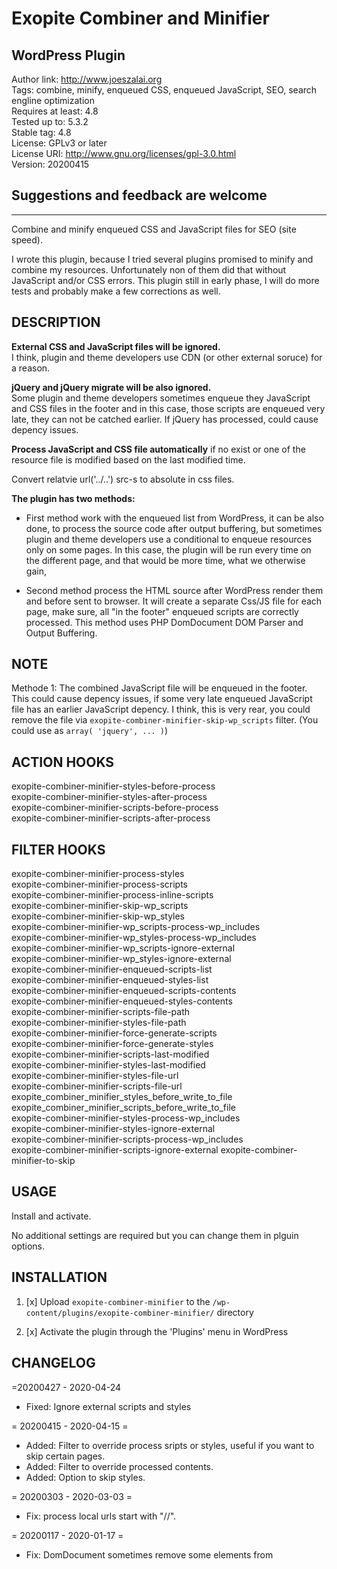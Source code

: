# Exopite Combiner and Minifier
## WordPress Plugin

Author link: http://www.joeszalai.org <br />
Tags: combine, minify, enqueued CSS, enqueued JavaScript, SEO, search engline optimization <br />
Requires at least: 4.8 <br />
Tested up to: 5.3.2 <br />
Stable tag: 4.8 <br />
License: GPLv3 or later <br />
License URI: http://www.gnu.org/licenses/gpl-3.0.html <br />
Version: 20200415

## Suggestions and feedback are welcome

---

Combine and minify enqueued CSS and JavaScript files for SEO (site speed).

I wrote this plugin, because I tried several plugins promised to minify and combine my resources.
Unfortunately non of them did that without JavaScript and/or CSS errors.
This plugin still in early phase, I will do more tests and probably make a few corrections as well.

DESCRIPTION
-----------

<b>External CSS and JavaScript files will be ignored.</b> <br />
I think, plugin and theme developers use CDN (or other external soruce) for a reason.

<b>jQuery and jQuery migrate will be also ignored.</b> <br />
Some plugin and theme developers sometimes enqueue they JavaScript and CSS files in the footer
and in this case, those scripts are enqueued very late, they can not be catched earlier. If jQuery
has processed, could cause depency issues.

<b>Process JavaScript and CSS file automatically</b> if no exist or one of the resource file is modified
based on the last modified time.

Convert relatvie url('../..') src-s to absolute in css files.

<b>The plugin has two methods:</b>

* First method work with the enqueued list from WordPress, it can be also done, to process the source code
after output buffering, but sometimes plugin and theme developers use a conditional to enqueue resources
only on some pages. In this case, the plugin will be run every time on the different page,
and that would be more time, what we otherwise gain,

* Second method process the HTML source after WordPress render them and before sent to browser. It will create a separate Css/JS file for each page, make sure, all "in the footer" enqueued scripts are correctly processed. This method uses PHP DomDocument DOM Parser and Output Buffering.

NOTE
----

Methode 1:
    The combined JavaScript file will be enqueued in the footer. This could cause depency issues, if some
    very late enqueued JavaScript file has an earlier JavaScript depency. I think, this is very rear, you could
    remove the file via <code>exopite-combiner-minifier-skip-wp_scripts</code> filter. (You could use as <code>array( 'jquery', ... )</code>)

ACTION HOOKS
------------

exopite-combiner-minifier-styles-before-process <br />
exopite-combiner-minifier-styles-after-process <br />
exopite-combiner-minifier-scripts-before-process <br />
exopite-combiner-minifier-scripts-after-process

FILTER HOOKS
------------

exopite-combiner-minifier-process-styles <br />
exopite-combiner-minifier-process-scripts <br />
exopite-combiner-minifier-process-inline-scripts<br />
exopite-combiner-minifier-skip-wp_scripts <br />
exopite-combiner-minifier-skip-wp_styles <br />
exopite-combiner-minifier-wp_scripts-process-wp_includes <br />
exopite-combiner-minifier-wp_styles-process-wp_includes <br />
exopite-combiner-minifier-wp_scripts-ignore-external <br />
exopite-combiner-minifier-wp_styles-ignore-external <br />
exopite-combiner-minifier-enqueued-scripts-list <br />
exopite-combiner-minifier-enqueued-styles-list <br />
exopite-combiner-minifier-enqueued-scripts-contents <br />
exopite-combiner-minifier-enqueued-styles-contents <br />
exopite-combiner-minifier-scripts-file-path <br />
exopite-combiner-minifier-styles-file-path <br />
exopite-combiner-minifier-force-generate-scripts <br />
exopite-combiner-minifier-force-generate-styles <br />
exopite-combiner-minifier-scripts-last-modified <br />
exopite-combiner-minifier-styles-last-modified <br />
exopite-combiner-minifier-styles-file-url <br />
exopite-combiner-minifier-scripts-file-url<br />
exopite_combiner_minifier_styles_before_write_to_file<br />
exopite_combiner_minifier_scripts_before_write_to_file<br />
exopite-combiner-minifier-styles-process-wp_includes<br />
exopite-combiner-minifier-styles-ignore-external<br />
exopite-combiner-minifier-scripts-process-wp_includes<br />
exopite-combiner-minifier-scripts-ignore-external
exopite-combiner-minifier-to-skip<br />

USAGE
-----

Install and activate.

No additional settings are required but you can change them in plguin options.

INSTALLATION
------------

1. [x] Upload `exopite-combiner-minifier` to the `/wp-content/plugins/exopite-combiner-minifier/` directory

2. [x] Activate the plugin through the 'Plugins' menu in WordPress

CHANGELOG
---------
=20200427 - 2020-04-24
* Fixed: Ignore external scripts and styles

= 20200415 - 2020-04-15 =
*  Added: Filter to override process sripts or styles, useful if you want to skip certain pages.
*  Added: Filter to override processed contents.
*  Added: Option to skip styles.

= 20200303 - 2020-03-03 =
* Fix: process local urls start with "//".

= 20200117 - 2020-01-17 =
* Fix: DomDocument sometimes remove some elements from <script type="text/template">
       Remove all template content and add back after processing JSs and CSSs.

= 20191113 - 2019-11-13 =
* Update: Plugin Update Checker to 4.8

= 20190528 - 2019-05-28 =
* Update: Update Exopite Simple Options Framework

= 20190521 - 2019-05-21 =
* Update: Update Exopite Simple Options Framework

= 20190213 - 2019-02-13 =
Major rewrite.
* Replace PHP Simple HTML DOM Parser with DomDocument for performace gain.
* Added: new HTML, CSS and JavaScript minifier.
* Added: include first level @import to css.
* Added: option to insert CSS to header insed of using a file. (slower)
* Added: removing source map URLs in js files to avoid breaking.

= 20181123 - 2018-11-23 =
* Update: Update Exopite Simple Options Framework

= 20181103 - 2018-11-03 =
* Update: Exopite Simple Options Framework
* Add: option to turn "try catch" block for JavaScript on or off

= 20180817 - 2018-08-17 =
* Change: update url to new website

= 20180624 - 2018-06-24 =
This is a realative big update.
* Added: try catch for JavaScript to prevent broken script(s) break execution
* Added: inlcude style added by wp_add_inline_style
* Replaced: New minificator class from minifier.org. Better minify, less errors, faster and smaller file size
* Fixed: url() replacement in css typo

= 20180509 - 2018-05-09 =
* Added: Option to combine only
* Improvement: Add semicolon to JavaScript file end if not exist

= 20180113 - 2018-01-13 =
* Added: if enqueued file list changed, regenerate
* Fixed: hooks for method-2

= 20180107 - 2018-01-07 =
* Added: new options menu.
* Added: remove cached files.
* Added: method 2 to process the HTML source after WordPress render them and before sent to browser to prevent dependency issues if/for scripts enqueued in footer.
* Changed: replace JShrink with JSMinPlus

= 20171224 - 2017-12-24 =
* Fix scripts data collection.
* Do not run in admin area.

= 20171223 - 2017-12-23 =
* Initial release.

LICENSE DETAILS
---------------

The GPL license of Exopite Multifilter grants you the right to use, study, share (copy), modify and (re)distribute the software, as long as these license terms are retained.

SUPPORT/UPDATES/CONTRIBUTIONS
-----------------------------

If you use my program(s), I would **greatly appreciate it if you kindly give me some suggestions/feedback**. If you solve some issue or fix some bugs or add a new feature, please share with me or mke a pull request. (But I don't have to agree with you or necessarily follow your advice.)<br/>
**Before open an issue** please read the readme (if any :) ), use google and your brain to try to solve the issue by yourself. After all, Github is for developers.<br/>
My **updates will be irregular**, because if the current stage of the program fulfills all of my needs or I do not encounter any bugs, then I have nothing to do.<br/>
**I provide no support.** I wrote these programs for myself. For fun. For free. In my free time. It does not have to work for everyone. However, that does not mean that I do not want to help.<br/>
I've always tested my codes very hard, but it's impossible to test all possible scenarios. Most of the problem could be solved by a simple google search in a matter of minutes. I do the same thing if I download and use a plugin and I run into some errors/bugs.

DISCLAMER
---------

NO WARRANTY OF ANY KIND! USE THIS SOFTWARES AND INFORMATIONS AT YOUR OWN RISK! READ DISCLAMER.TXT! <br />
License: GNU General Public License v3

DISCLAMER
---------

NO WARRANTY OF ANY KIND! USE THIS SOFTWARES AND INFORMATIONS AT YOUR OWN RISK!
[READ DISCLAMER!](https://joe.szalai.org/disclaimer/)
License: GNU General Public License v3

[![forthebadge](http://forthebadge.com/images/badges/built-by-developers.svg)](http://forthebadge.com) [![forthebadge](http://forthebadge.com/images/badges/for-you.svg)](http://forthebadge.com)
